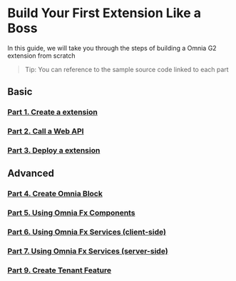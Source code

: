 # Build Your First Extension Like a Boss

In this guide, we will take you through the steps of building a Omnia G2 extension from scratch

>Tip: You can reference to the sample source code linked to each part

## Basic

### [Part 1. Create a extension](https://github.com/preciofishbone/OmniaFx/tree/master/docs/tutorials/first-extension/create-extension)

### [Part 2. Call a Web API](https://github.com/preciofishbone/OmniaFx/tree/master/docs/tutorials/first-extension/call-web-api)

### [Part 3. Deploy a extension](https://github.com/preciofishbone/OmniaFx/tree/master/docs/tutorials/first-extension/call-web-api)

## Advanced

### [Part 4. Create Omnia Block]()

### [Part 5. Using Omnia Fx Components]()

### [Part 6. Using Omnia Fx Services (client-side)]()

### [Part 7. Using Omnia Fx Services (server-side)]()

### [Part 9. Create Tenant Feature]()